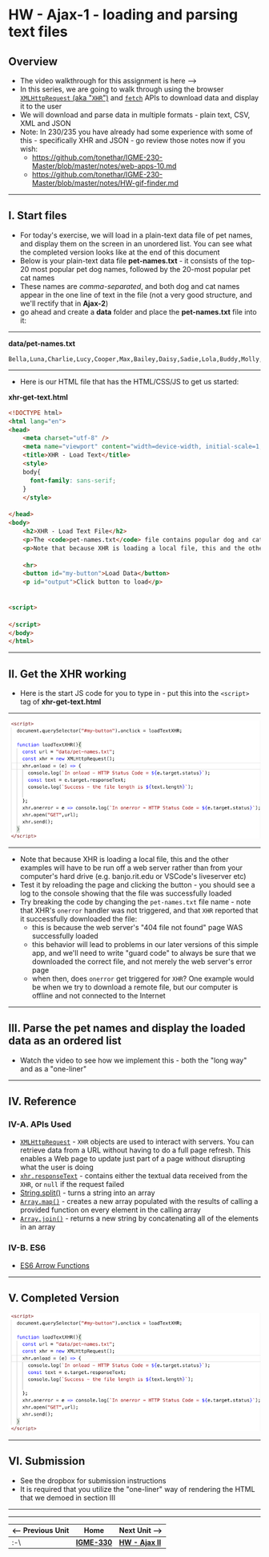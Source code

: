 # HW - Ajax-1 - loading and parsing text files

## Overview

- The video walkthrough for this assignment is here --> 
- In this series, we are going to walk through using the browser [`XMLHttpRequest` (aka "`XHR`")](https://developer.mozilla.org/en-US/docs/Web/API/XMLHttpRequest/Using_XMLHttpRequest) and [`fetch`](https://developer.mozilla.org/en-US/docs/Web/API/Fetch_API/Using_Fetch) APIs to download data and display it to the user
- We will download and parse data in multiple formats - plain text, CSV, XML  and JSON
- Note: In 230/235 you have already had some experience with some of this - specifically XHR and JSON - go review those notes now if you wish:
  - https://github.com/tonethar/IGME-230-Master/blob/master/notes/web-apps-10.md
  - https://github.com/tonethar/IGME-230-Master/blob/master/notes/HW-gif-finder.md

<hr>

## I. Start files
- For today's exercise, we will load in a plain-text data file of pet names, and display them on the screen in an unordered list. You can see what the completed version looks like at the end of this document
- Below is your plain-text data file **pet-names.txt** - it consists of the top-20 most popular pet dog names, followed by the 20-most popular pet cat names
- These names are *comma-separated*, and both dog and cat names appear in the one line of text in the file (not a very good structure, and we'll rectify that in **Ajax-2**)
- go ahead and create a **data** folder and place the **pet-names.txt** file into it:

<hr>

**data/pet-names.txt**

```text
Bella,Luna,Charlie,Lucy,Cooper,Max,Bailey,Daisy,Sadie,Lola,Buddy,Molly,Stella,Tucker,Bear,Zoey,Duke,Harley,Maggie,Jax,Oliver,Leo,Milo,Charlie,Simba,Max,Jack,Loki,Tiger,Jasper,Ollie,Oscar,George,Buddy,Toby,Smokey,Finn,Felix,Simon,Shadow
```

<hr>

- Here is our HTML file that has the HTML/CSS/JS to get us started:

**xhr-get-text.html**

```html
<!DOCTYPE html>
<html lang="en">
<head>
	<meta charset="utf-8" />
	<meta name="viewport" content="width=device-width, initial-scale=1, user-scalable=no">
	<title>XHR - Load Text</title>
	<style>
	body{
	  font-family: sans-serif;
	}
	</style>

</head>
<body>
	<h2>XHR - Load Text File</h2>
	<p>The <code>pet-names.txt</code> file contains popular dog and cat pet names, separated by commas.</p>
	<p>Note that because XHR is loading a local file, this and the other examples will have to be run off a web server rather than from your computer's hard drive (e.g. banjo.rit.edu or VSCode's liveserver etc)</p>
	
	<hr>
	<button id="my-button">Load Data</button>
	<p id="output">Click button to load</p>
	

<script>

</script>
</body>
</html>
```

<hr>

## II. Get the XHR working

- Here is the start JS code for you to type in - put this into the `<script>` tag of **xhr-get-text.html**

<hr>

![screenshot](_images/_ajax-images/HW-ajax-2.png)

<hr>

- Note that because XHR is loading a local file, this and the other examples will have to be run off a web server rather than from your computer's hard drive (e.g. banjo.rit.edu or VSCode's liveserver etc)
- Test it by reloading the page and clicking the button - you should see a log to the console showing that the file was successfully loaded
- Try breaking the code by changing the <code>pet-names.txt</code> file name - note that XHR's `onerror` handler was not triggered, and that `XHR` reported that it successfully downloaded the file:
  - this is because the web server's "404 file not found" page WAS successfully loaded
  - this behavior will lead to problems in our later versions of this simple app, and we'll need to write "guard code" to always be sure that we downloaded the correct file, and not merely the web server's error page
  - when then, does `onerror` get triggered for `XHR`? One example would be when we try to download a remote file, but our computer is offline and not connected to the Internet



<hr>

## III. Parse the pet names and display the loaded data as an ordered list

- Watch the video to see how we implement this - both the "long way" and as a "one-liner"


<hr>

## IV. Reference

### IV-A. APIs Used
- [`XMLHttpRequest`](https://developer.mozilla.org/en-US/docs/Web/API/XMLHttpRequest/Using_XMLHttpRequest) - <code>XHR</code> objects are used to interact with servers. You can retrieve data from a URL without having to do a full page refresh. This enables a Web page to update just part of a page without disrupting what the user is doing
- [`xhr.responseText`](https://developer.mozilla.org/en-US/docs/Web/API/XMLHttpRequest/responseText) - contains either the textual data received from the `XHR`, or `null` if the request failed
- [String.split()](https://developer.mozilla.org/en-US/docs/Web/JavaScript/Reference/Global_Objects/String/split) - turns a string into an array
- [`Array.map()`](https://developer.mozilla.org/en-US/docs/Web/JavaScript/Reference/Global_Objects/Array/map) - creates a new array populated with the results of calling a provided function on every element in the calling array
- [`Array.join()`](https://developer.mozilla.org/en-US/docs/Web/JavaScript/Reference/Global_Objects/Array/join) - returns a new string by concatenating all of the elements in an array

### IV-B. ES6
- [ES6 Arrow Functions](https://www.w3schools.com/js/js_arrow_function.asp)

<hr>

## V. Completed Version

![screenshot](_images/_ajax-images/HW-ajax-2.png)

<hr>

## VI. Submission

- See the dropbox for submission instructions
- It is required that you utilize the "one-liner" way of rendering the HTML that we demoed in section III


<hr><hr>

| <-- Previous Unit | Home | Next Unit -->
| --- | --- | --- 
|   :-\  |  [**IGME-330**](../README.md) | [**HW - Ajax II**](HW-ajax-2.md)
